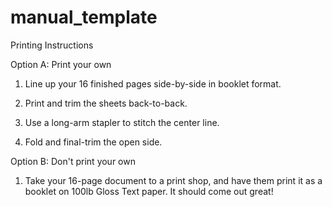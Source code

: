 # manual_template
Printing Instructions

Option A: Print your own

1. Line up your 16 finished pages side-by-side in booklet format.

2. Print and trim the sheets back-to-back.

3. Use a long-arm stapler to stitch the center line.

4. Fold and final-trim the open side.

Option B: Don't print your own

1. Take your 16-page document to a print shop, and have them print it as a booklet on 100lb Gloss Text paper. It should come out great!

